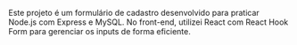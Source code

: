 Este projeto é um formulário de cadastro desenvolvido para praticar Node.js com Express e MySQL. No front-end, utilizei React com React Hook Form para gerenciar os inputs de forma eficiente.

